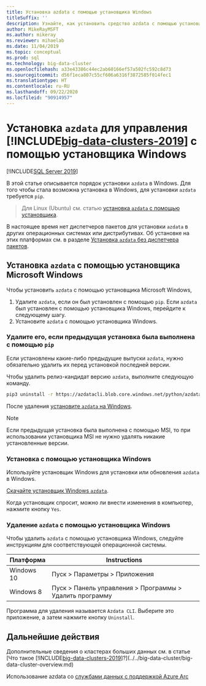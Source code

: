 ```yaml
---
title: Установка azdata с помощью установщика Windows
titleSuffix: ''
description: Узнайте, как установить средство azdata с помощью установщика.
author: MikeRayMSFT
ms.author: mikeray
ms.reviewer: mihaelab
ms.date: 11/04/2019
ms.topic: conceptual
ms.prod: sql
ms.technology: big-data-cluster
ms.openlocfilehash: a33e43386c44ec2ab60166ef57a502fc592c8d73
ms.sourcegitcommit: d56f1eca807c55cf606a6316f3872585f014fec1
ms.translationtype: HT
ms.contentlocale: ru-RU
ms.lasthandoff: 09/22/2020
ms.locfileid: "90914957"
---
```

# <a name="install-azdata-to-manage-big-data-clusters-2019-with-windows-installer"></a>Установка `azdata` для управления [!INCLUDE[big-data-clusters-2019](../../includes/ssbigdataclusters-ss-nover.md)] с помощью установщика Windows

[!INCLUDE[SQL Server 2019](../../includes/applies-to-version/azdata.md)]

В этой статье описывается порядок установки `azdata` в Windows. Для того чтобы стала возможна установка в Windows, для установки `azdata` требуется `pip`.

>Для Linux (Ubuntu) см. статью [установка `azdata` с помощью установщика](./deploy-install-azdata-linux-package.md).

В настоящее время нет диспетчеров пакетов для установки `azdata` в других операционных системах или дистрибутивах. Об установке на этих платформах см. в разделе [Установка `azdata` без диспетчера пакетов](./deploy-install-azdata.md).

## <a name="install-azdata-with-the-microsoft-windows-installer"></a>Установка `azdata` с помощью установщика Microsoft Windows

Чтобы установить `azdata` с помощью установщика Microsoft Windows,

1. Удалите `azdata`, если он был установлен с помощью `pip`. Если `azdata` был установлен с помощью установщика Windows, перейдите к следующему шагу.
1. Установите `azdata` с помощью установщика Windows.

### <a name="uninstall-if-previous-installation-done-with-pip"></a>Удалите его, если предыдущая установка была выполнена с помощью `pip`

Если установлены какие-либо предыдущие выпуски `azdata`, нужно обязательно удалить их перед установкой последней версии.

   Чтобы удалить релиз-кандидат версию `azdata`, выполните следующую команду.

   ```bash
   pip3 uninstall -r https://azdatacli.blob.core.windows.net/python/azdata/2019-rc1/requirements.txt
   ```

После удаления [установите `azdata` на Windows](#install-azdata-windows).

>[!NOTE]
>Если предыдущая установка была выполнена с помощью MSI, то при использовании установщика MSI не нужно удалять никакие установленные версии.

### <a name="install-with-windows-installer"></a><a id="install-azdata-windows"></a>Установка с помощью установщика Windows

Используйте установщик Windows для установки или обновления `azdata` в Windows.

[Скачайте установщик Windows `azdata`](https://aka.ms/azdata-msi).

Когда установщик спросит, можно ли внести изменения в компьютер, нажмите кнопку `Yes`.

### <a name="uninstall-azdata-with-windows-installer"></a>Удаление `azdata` с помощью установщика Windows

Чтобы удалить `azdata` с помощью установщика Windows, следуйте инструкциям для соответствующей операционной системы.

| Платформа      | Instructions                                           |
| ------------- |--------------------------------------------------------|
| Windows 10| Пуск > Параметры > Приложения                                |
| Windows 8     | Пуск > Панель управления > Программы > Удалить программу |

Программа для удаления называется `Azdata CLI`. Выберите это приложение, а затем нажмите кнопку `Uninstall`.

## <a name="next-steps"></a>Дальнейшие действия

Дополнительные сведения о кластерах больших данных см. в статье [Что такое [!INCLUDE[big-data-clusters-2019](../../includes/ssbigdataclusters-ver15.md)]?](../../big-data-cluster/big-data-cluster-overview.md)

Использование azdata со [службами данных с поддержкой Azure Arc](/azure/azure-arc/data/)

